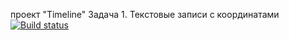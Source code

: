 проект "Timeline"
Задача 1. Текстовые записи с координатами
[![Build status](https://ci.appveyor.com/api/projects/status/6eny4fiixvxtnk89?svg=true)](https://ci.appveyor.com/project/jdaianova/timeline)
